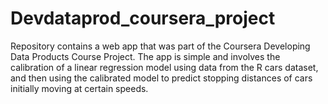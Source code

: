 # Devdataprod_coursera_project

Repository contains a web app that was part of the Coursera Developing Data Products Course Project. The app is simple and involves the calibration of a linear regression model using data from the R cars dataset, and then using the calibrated model to predict stopping distances of cars initially moving at certain speeds. 
